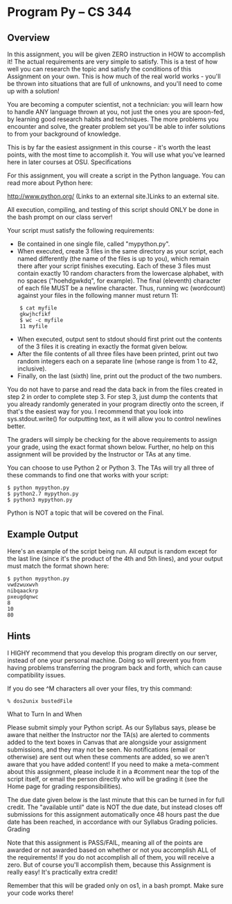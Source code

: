 # Program Py – CS 344
## Overview

In this assignment, you will be given ZERO instruction in HOW to accomplish it! The actual requirements are very simple to satisfy. This is a test of how well you can research the topic and satisfy the conditions of this Assignment on your own. This is how much of the real world works - you'll be thrown into situations that are full of unknowns, and you'll need to come up with a solution!

You are becoming a computer scientist, not a technician: you will learn how to handle ANY language thrown at you, not just the ones you are spoon-fed, by learning good research habits and techniques. The more problems you encounter and solve, the greater problem set you'll be able to infer solutions to from your background of knowledge.

This is by far the easiest assignment in this course - it's worth the least points, with the most time to accomplish it. You will use what you've learned here in later courses at OSU.
Specifications

For this assignment, you will create a script in the Python language. You can read more about Python here:

http://www.python.org/ (Links to an external site.)Links to an external site.

All execution, compiling, and testing of this script should ONLY be done in the bash prompt on our class server!

Your script must satisfy the following requirements:

 - Be contained in one single file, called "mypython.py".
 - When executed, create 3 files in the same directory as your script, each named differently (the name of the files is up to you), which remain there after your script finishes executing. Each of these 3 files must contain exactly 10 random characters from the lowercase alphabet, with no spaces ("hoehdgwkdq", for example). The final (eleventh) character of each file MUST be a newline character. Thus, running wc (wordcount) against your files in the following manner must return 11:
```
    $ cat myfile
    gkwjhcfikf
    $ wc -c myfile
    11 myfile
```
 - When executed, output sent to stdout should first print out the contents of the 3 files it is creating in exactly the format given below.
 - After the file contents of all three files have been printed, print out two random integers each on a separate line (whose range is from 1 to 42, inclusive).
 - Finally, on the last (sixth) line, print out the product of the two numbers.

You do not have to parse and read the data back in from the files created in step 2 in order to complete step 3. For step 3, just dump the contents that you already randomly generated in your program directly onto the screen, if that's the easiest way for you. I recommend that you look into sys.stdout.write() for outputting text, as it will allow you to control newlines better.

The graders will simply be checking for the above requirements to assign your grade, using the exact format shown below. Further, no help on this assignment will be provided by the Instructor or TAs at any time.

You can choose to use Python 2 or Python 3. The TAs will try all three of these commands to find one that works with your script:
```
$ python mypython.py
$ python2.7 mypython.py
$ python3 mypython.py
```
Python is NOT a topic that will be covered on the Final.

## Example Output

Here's an example of the script being run. All output is random except for the last line (since it's the product of the 4th and 5th lines), and your output must match the format shown here:
```
$ python mypython.py
vwdzwuxwvh
nibqaackrp
pxeugdqnwc
8
10
80
```
## Hints

I HIGHY recommend that you develop this program directly on our server, instead of one your personal machine. Doing so will prevent you from having problems transferring the program back and forth, which can cause compatibility issues.

If you do see ^M characters all over your files, try this command:
```
% dos2unix bustedFile
```

What to Turn In and When

Please submit simply your Python script. As our Syllabus says, please be aware that neither the Instructor nor the TA(s) are alerted to comments added to the text boxes in Canvas that are alongside your assignment submissions, and they may not be seen. No notifications (email or otherwise) are sent out when these comments are added, so we aren't aware that you have added content! If you need to make a meta-comment about this assignment, please include it in a #comment near the top of the script itself, or email the person directly who will be grading it (see the Home page for grading responsibilities).

The due date given below is the last minute that this can be turned in for full credit. The "available until" date is NOT the due date, but instead closes off submissions for this assignment automatically once 48 hours past the due date has been reached, in accordance with our Syllabus Grading policies.
Grading

Note that this assignment is PASS/FAIL, meaning all of the points are awarded or not awarded based on whether or not you accomplish ALL of the requirements! If you do not accomplish all of them, you will receive a zero. But of course you'll accomplish them, because this Assignment is really easy! It's practically extra credit!

Remember that this will be graded only on os1, in a bash prompt. Make sure your code works there!
